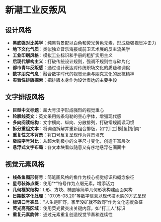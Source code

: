 # 新潮工业反叛风

## 设计风格

- **黑底强对比美学**：纯黑背景配以白色和荧光黄色元素，形成极强视觉冲击力
- **地下文化气质**：类似独立音乐海报或前卫艺术展的反主流美学
- **工业印刷风格**：模拟工业标识和手册的粗犷实用主义
- **后现代解构主义**：打破传统设计规则，强调不规则性与碎片化
- **都市青年反叛感**：通过设计表达对传统职场文化的质疑和调侃
- **数字朋克气息**：融合数字时代的视觉元素与朋克文化的反抗精神
- **实验性排版探索**：把排版本身作为设计表达的主要手段

## 文字排版风格

- **巨型中文标题**：超大号汉字形成强烈的视觉重心
- **轮廓线英文**：英文采用线条勾勒的空心字体，增强现代感
- **多向阅读结构**：文字横向、纵向、分散排列，打破常规阅读习惯
- **拆分重组文本**：将词语拆解并重新组合排版，如"打|工|摸|鱼|指|南"
- **重复性文本背景**：将口号反复呈现作为背景填充
- **极端字号对比**：从超大到极小的文字尺寸变化，创造丰富层次
- **悬浮式文字布局**：各文本块看似随意又有序地悬浮在画面中

## 视觉元素风格

- **线条鱼图形符号**：简笔画风格的鱼作为核心视觉标识和概念象征
- **星号装饰点缀**：使用"*"符号作为点缀元素，增添活力
- **几何框架结构**：L形、方块、椭圆等简单几何形状构建画面架构
- **日期数字化处理**："07.05-08.20"等数字信息以现代技术感的方式呈现
- **标语口号突显**："人生是旷野，家里没矿就不敢野"作为文化态度象征
- **荧光高亮区域**：使用荧光黄突出关键内容，如"打工人"标识
- **重复元素韵律**：通过元素重复创造视觉节奏和连续性